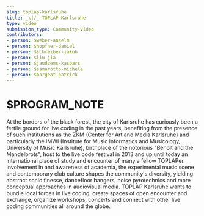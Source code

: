 ```yaml
---
slug: toplap-karlsruhe
title: _\|/_ TOPLAP Karlsruhe
type: video
submission_type: Community-Video
contributors:
- person: $weber-anselm
- person: $hopfner-daniel
- person: $schreiber-jakob
- person: $liu-jia
- person: $jaudzems-kaspars
- person: $samarotto-michele
- person: $borgeat-patrick
---
```


# $PROGRAM_NOTE

At the borders of the black forest, the city of Karlsruhe has curiously been a fertile ground for live coding in the past years, benefiting from the presence of such institutions as the ZKM (Center for Art and Media Karlsruhe) and particularly the IMWI (Institute for Music Informatics and Musicology, University of Music Karlsruhe), birthplace of the notorious "Benoît and the Mandelbrots", host to the live.code.festival in 2013 and up until today an international place of study and encounter of many a fellow TOPLAPer. Involvement in and awareness of academia, the experimental music scene and contemporary club culture shapes the community's diversity, yielding abstract sonic finesse, dancefloor bangers, noise pyrotechnics and more conceptual approaches in audiovisual media. TOPLAP Karlsruhe wants to bundle local forces in live coding, create spaces of open encounter and exchange, organize workshops, concerts and connect with other live coding communities all around the globe.